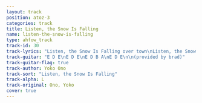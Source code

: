 ```yaml
---
layout: track
position: atoz-3
categories: track
title: Listen, the Snow Is Falling
name: listen-the-snow-is-falling
type: ahfow_track
track-id: 30
track-lyrics: "Listen, the Snow Is Falling over town\nListen, the Snow Is Falling everywhere\nBetween Empire State Building\nAnd between Trafalgar Square\nListen, the Snow Is Falling over town\n\nListen, the Snow Is Falling over town\nListen, the Snow Is Falling everywhere\nBetween your bed and mine\nBetween your head and my mind\nListen, the Snow Is Falling over town\n\nBetween Tokyo and Paris\nBetween London and Dallas\nBetween your God and mine\nListen, the Snow Is Falling everywhere\n\nSnow dream\nSnow fall\nSnow fly\nListen\nListen"
track-guitar: "E D E\nE D E\nE D B A\nE D E\n\n(provided by brad)"
track-guitar-flag: true
track-author: Yoko Ono
track-sort: "Listen, the Snow Is Falling"
track-alpha: L
track-original: Ono, Yoko
cover: true
---
```

